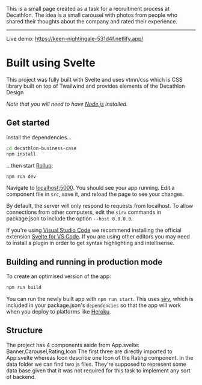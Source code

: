 This is a small page created as a task for a recruitment process at Decathlon.
The idea is a small carousel with photos from people who shared their thoughts about the company and 
rated their experience.

---
Live demo: https://keen-nightingale-531d4f.netlify.app/
# Built using Svelte

This project was fully built with Svelte and uses vtmn/css which is CSS library built on top of Twailwind
and provides elements of the Decathlon Design


*Note that you will need to have [Node.js](https://nodejs.org) installed.*


## Get started

Install the dependencies...

```bash
cd decathlon-business-case
npm install
```

...then start [Rollup](https://rollupjs.org):

```bash
npm run dev
```

Navigate to [localhost:5000](http://localhost:5000). You should see your app running. Edit a component file in `src`, save it, and reload the page to see your changes.

By default, the server will only respond to requests from localhost. To allow connections from other computers, edit the `sirv` commands in package.json to include the option `--host 0.0.0.0`.

If you're using [Visual Studio Code](https://code.visualstudio.com/) we recommend installing the official extension [Svelte for VS Code](https://marketplace.visualstudio.com/items?itemName=svelte.svelte-vscode). If you are using other editors you may need to install a plugin in order to get syntax highlighting and intellisense.

## Building and running in production mode

To create an optimised version of the app:

```bash
npm run build
```

You can run the newly built app with `npm run start`. This uses [sirv](https://github.com/lukeed/sirv), which is included in your package.json's `dependencies` so that the app will work when you deploy to platforms like [Heroku](https://heroku.com).


## Structure

The project has 4 components aside from App.svelte:
Banner,Carousel,Rating,Icon
The first three are directly imported to App.svelte whereas Icon describe one Icon of the Rating component.
In the data folder we can find two js files. They're supposed to represent some data base given that it was not required for this task to implement any sort of backend.
